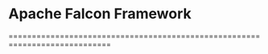 # Apache Falcon Framework
============================================================================